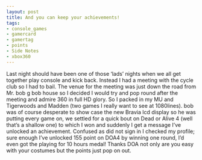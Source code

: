 ```yaml
---
layout: post
title: And you can keep your achievements!
tags:
- console_games
- gamercard
- gamertag
- points
- Side Notes
- xbox360
---
```

Last night should have been one of those ‘lads’ nights when we all get together play console and kick back. Instead I had a meeting with the cycle club so I had to bail.
The venue for the meeting was just down the road from Mr. bob g bob house so I decided I would try and pop round after the meeting and admire 360 in full HD glory. So I packed in my MU and Tigerwoods and Madden (two games I really want to see at 1080lines).
bob was of course desperate to show case the new Bravia lcd display so he was putting every game on, we settled for a quick bout on Dead or Alive 4 (well that’s a shallow one) to which I won and suddenly I get a message I’ve unlocked an achievement. Confused as did not sign in I checked my profile; sure enough I’ve unlocked 155 point on DOA4 by winning one round, I’d even got the playing for 10 hours medal!
Thanks DOA not only are you easy with your costumes but the points just pop on out.
